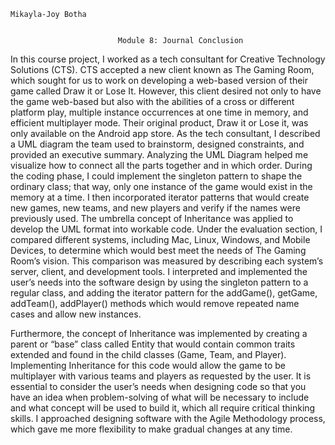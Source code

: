     Mikayla-Joy Botha
    
    
                            Module 8: Journal Conclusion

In this course project, I worked as a tech consultant for Creative Technology Solutions (CTS). CTS accepted a new client known as The Gaming Room, which sought for us to work on developing a web-based version of their game called Draw it or Lose It. However, this client desired not only to have the game web-based but also with the abilities of a cross or different platform play, multiple instance occurrences at one time in memory, and efficient multiplayer mode. Their original product,  Draw it or Lose it, was only available on the Android app store. As the tech consultant, I described a UML diagram the team used to brainstorm, designed constraints, and provided an executive summary. Analyzing the UML Diagram helped me visualize how to connect all the parts together and in which order. During the coding phase, I could implement the singleton pattern to shape the ordinary class; that way, only one instance of the game would exist in the memory at a time. I then incorporated iterator patterns that would create new games, new teams, and new players and verify if the names were previously used. The umbrella concept of Inheritance was applied to develop the UML format into workable code. Under the evaluation section, I compared different systems, including Mac, Linux, Windows, and Mobile Devices, to determine which would best meet the needs of The Gaming Room’s vision. This comparison was measured by describing each system’s server, client, and development tools. I interpreted and implemented the user’s needs into the software design by using the singleton pattern to a regular class, and adding the iterator pattern for the addGame(), getGame, addTeam(), addPlayer() methods which would remove repeated name cases and allow new instances.

Furthermore, the concept of Inheritance was implemented by creating a parent or “base” class called Entity that would contain common traits extended and found in the child classes (Game, Team, and Player). Implementing Inheritance for this code would allow the game to be multiplayer with various teams and players as requested by the user. It is essential to consider the user’s needs when designing code so that you have an idea when problem-solving of what will be necessary to include and what concept will be used to build it, which all require critical thinking skills. I approached designing software with the Agile Methodology process, which gave me more flexibility to make gradual changes at any time.
